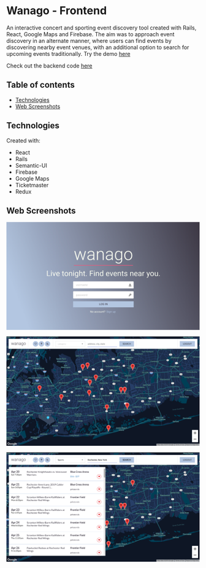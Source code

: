 # Wanago - Frontend

An interactive concert and sporting event discovery tool created with Rails, React, Google Maps and Firebase. The aim was to approach event discovery in an alternate manner, where users can find events by discovering nearby event venues, with an additional option to search for upcoming events traditionally. Try the demo [here](https://wanago.herokuapp.com/)

Check out the backend code [here](https://github.com/patcarrasco/wanago-backend)

## Table of contents
* [Technologies](#technologies)
* [Web Screenshots](#web-screenshots)

## Technologies
Created with:
* React
* Rails
* Semantic-UI
* Firebase
* Google Maps
* Ticketmaster
* Redux

## Web Screenshots

![alt text](https://github.com/patcarrasco/wanago-web-frontend/blob/master/screenshots/Screen%20Shot%202019-04-21%20at%201.26.51%20AM.png "wanago homepage")

![alt_text](https://github.com/patcarrasco/wanago-web-frontend/blob/master/screenshots/Screen%20Shot%202019-04-21%20at%201.27.20%20AM.png "clickable venue markers on map" )

![alt_text](https://github.com/patcarrasco/wanago-web-frontend/blob/master/screenshots/Screen%20Shot%202019-04-21%20at%201.29.19%20AM.png "search results from searchbar")
